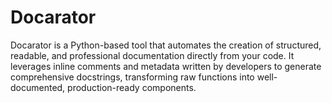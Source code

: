 # Docarator
Docarator is a Python-based tool that automates the creation of structured, readable, and professional documentation directly from your code. It leverages inline comments and metadata written by developers to generate comprehensive docstrings, transforming raw functions into well-documented, production-ready components.
